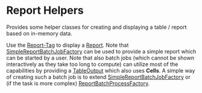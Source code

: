 # Report Helpers

Provides some helper classes for creating and displaying a table / report based on
in-memory data.

Use the [Report-Tag](../../../../../resources/default/taglib/w/report.html.pasta) 
to display a [Report](Report.java). Note that [SimpleReportBatchJobFactory](../../jobs/interactive/ReportJobFactory.java)
can be used to provide a simple report which can be started by a user. Note that also
batch jobs (which cannot be shown interactively as they take too long to compute) can utilize
most of the capabilities by providing a [TableOutput](../../process/output/TableOutput.java)
which also uses **Cells**. A simple way of creating such a batch job is to extend
 [SimpleReportBatchJobFactory](../../jobs/batch/SimpleReportBatchJobFactory.java) or
 (if the task is more complex) [ReportBatchProcessFactory](../../jobs/batch/ReportBatchProcessFactory.java).
